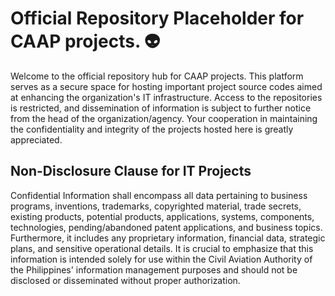 # Official Repository Placeholder for CAAP projects. 👽
Welcome to the official repository hub for CAAP projects. This platform serves as a secure space for hosting important project source codes aimed at enhancing the organization's IT infrastructure. Access to the repositories is restricted, and dissemination of information is subject to further notice from the head of the organization/agency. Your cooperation in maintaining the confidentiality and integrity of the projects hosted here is greatly appreciated.
## Non-Disclosure Clause for IT Projects
Confidential Information shall encompass all data pertaining to business programs, inventions, trademarks, copyrighted material, trade secrets, existing products, potential products, applications, systems, components, technologies, pending/abandoned patent applications, and business topics. Furthermore, it includes any proprietary information, financial data, strategic plans, and sensitive operational details. It is crucial to emphasize that this information is intended solely for use within the Civil Aviation Authority of the Philippines' information management purposes and should not be disclosed or disseminated without proper authorization.
